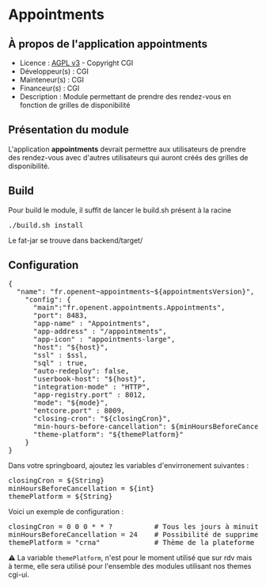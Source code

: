 # Appointments

## À propos de l'application appointments

- Licence : [AGPL v3](http://www.gnu.org/licenses/agpl.txt) - Copyright CGI
- Développeur(s) : CGI
- Mainteneur(s) : CGI
- Financeur(s) : CGI
- Description : Module permettant de prendre des rendez-vous en fonction de grilles de disponibilité

## Présentation du module

L'application **appointments** devrait permettre aux utilisateurs de prendre des rendez-vous avec d'autres utilisateurs qui auront créés des grilles de disponibilité.

## Build

Pour build le module, il suffit de lancer le build.sh présent à la racine

<pre>
./build.sh install
</pre>

Le fat-jar se trouve dans backend/target/

## Configuration

<pre>
{
  "name": "fr.openent~appointments~${appointmentsVersion}",
    "config": {
      "main":"fr.openent.appointments.Appointments",
      "port": 8483,
      "app-name" : "Appointments",
      "app-address" : "/appointments",
      "app-icon" : "appointments-large",
      "host": "${host}",
      "ssl" : $ssl,
      "sql" : true,
      "auto-redeploy": false,
      "userbook-host": "${host}",
      "integration-mode" : "HTTP",
      "app-registry.port" : 8012,
      "mode": "${mode}",
      "entcore.port" : 8009,
      "closing-cron": "${closingCron}",
      "min-hours-before-cancellation": ${minHoursBeforeCancellation},
      "theme-platform": "${themePlatform}"
    }
}
</pre>

Dans votre springboard, ajoutez les variables d'envirronement suivantes :

<pre>
closingCron = ${String}
minHoursBeforeCancellation = ${int}
themePlatform = ${String}
</pre>

Voici un exemple de configuration :

<pre>
closingCron = 0 0 0 * * ?          # Tous les jours à minuit fermeture des rendez-vous passés
minHoursBeforeCancellation = 24    # Possibilité de supprimer un rendez-vous (confirmé) 24 heures avant le rendez-vous
themePlatform = "crna"             # Thème de la plateforme
</pre>

⚠️ La variable `themePlatform`, n'est pour le moment utilisé que sur rdv mais à terme, elle sera utilisé pour l'ensemble des modules utilisant nos themes cgi-ui.
